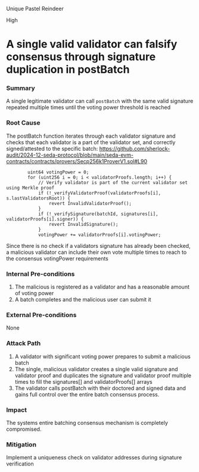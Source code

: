 Unique Pastel Reindeer

High

# A single valid validator can falsify consensus through signature duplication in postBatch

### Summary

A single legitimate validator can call `postBatch` with the same valid signature repeated multiple times until the voting power threshold is reached

### Root Cause

The postBatch function iterates through each validator signature and checks that each validator is a part of the validator set, and correctly signed/attested to the specific batch:
https://github.com/sherlock-audit/2024-12-seda-protocol/blob/main/seda-evm-contracts/contracts/provers/Secp256k1ProverV1.sol#L90
```solidity
        uint64 votingPower = 0;
        for (uint256 i = 0; i < validatorProofs.length; i++) {
            // Verify validator is part of the current validator set using Merkle proof
            if (!_verifyValidatorProof(validatorProofs[i], s.lastValidatorsRoot)) {
                revert InvalidValidatorProof();
            }
            if (!_verifySignature(batchId, signatures[i], validatorProofs[i].signer)) {
                revert InvalidSignature();
            }
            votingPower += validatorProofs[i].votingPower;
```

Since there is no check if a validators signature has already been checked, a malicious validator can include their own vote multiple times to reach to the consensus votingPower requirements

### Internal Pre-conditions

1. The malicious is registered as a validator and has a reasonable amount of voting power
2. A batch completes and the malicious user can submit it

### External Pre-conditions

None

### Attack Path

1. A validator with significant voting power prepares to submit a malicious batch
2. The single, malicious validator creates a single valid signature and validator proof and duplicates the signature and validator proof multiple times to fill the signatures[] and validatorProofs[] arrays
3. The validator calls postBatch with their doctored and signed data and gains full control over the entire batch consensus process.

### Impact

The systems entire batching consensus mechanism is completely compromised. 

### Mitigation

Implement a uniqueness check on validator addresses during signature verification